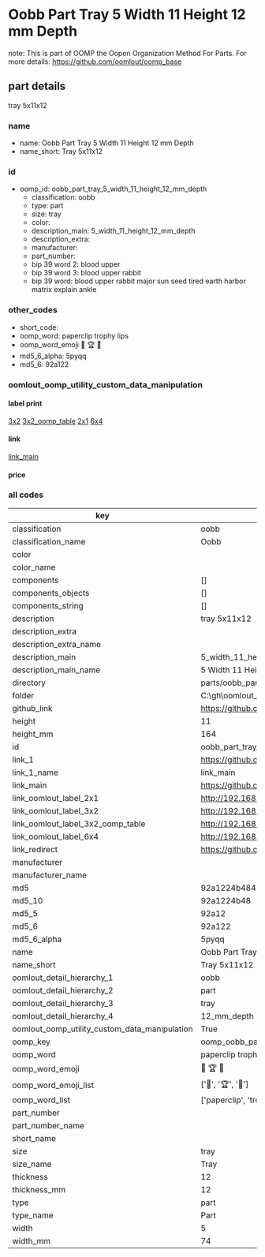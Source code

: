 # Oobb Part Tray 5 Width 11 Height 12 mm Depth  

note: This is part of OOMP the Oopen Organization Method For Parts. For more details: https://github.com/oomlout/oomp_base

##  part details
  



tray 5x11x12



### name
* name: Oobb Part Tray 5 Width 11 Height 12 mm Depth
* name_short: Tray 5x11x12 
### id
* oomp_id: oobb_part_tray_5_width_11_height_12_mm_depth
  * classification: oobb
  * type: part
  * size: tray
  * color: 
  * description_main: 5_width_11_height_12_mm_depth
  * description_extra: 
  * manufacturer: 
  * part_number: 
  * bip 39 word 2: blood upper
  * bip 39 word 3: blood upper rabbit
  * bip 39 word: blood upper rabbit major sun seed tired earth harbor matrix explain ankle

### other_codes
* short_code: 
* oomp_word: paperclip trophy lips
* oomp_word_emoji :paperclip: :trophy: :lips:
* md5_6_alpha: 5pyqq
* md5_6: 92a122






### oomlout_oomp_utility_custom_data_manipulation
#### label print
[3x2](http://192.168.1.245:1112/?label=oomp%205pyqq)
[3x2_oomp_table](http://192.168.1.108:1112/?label=oomp%205pyqq)
[2x1](http://192.168.1.242:1112/?label=oomp%205pyqq)
[6x4](http://192.168.1.55:1112/?label=oomp%205pyqq)    

#### link

[link_main](https://github.com/oomlout/oomlout_oobb_version_4_generated_parts/tree/main/navigation_oomp/oobb/part/tray/5_width_11_height_12_mm_depth/part)                              

#### price







### all codes 
| key | value |  
| --- | --- |  
| classification | oobb |  
| classification_name | Oobb |  
| color |  |  
| color_name |  |  
| components | [] |  
| components_objects | [] |  
| components_string | [] |  
| description | tray 5x11x12 |  
| description_extra |  |  
| description_extra_name |  |  
| description_main | 5_width_11_height_12_mm_depth |  
| description_main_name | 5 Width 11 Height 12 mm Depth |  
| directory | parts/oobb_part_tray_5_width_11_height_12_mm_depth |  
| folder | C:\gh\oomlout_oobb_version_4_generated_parts\parts\oobb_part_tray_5_width_11_height_12_mm_depth |  
| github_link | https://github.com/oomlout/oomlout_oomp_part_src/tree/main/parts/oobb_part_tray_5_width_11_height_12_mm_depth |  
| height | 11 |  
| height_mm | 164 |  
| id | oobb_part_tray_5_width_11_height_12_mm_depth |  
| link_1 | https://github.com/oomlout/oomlout_oobb_version_4_generated_parts/tree/main/navigation_oomp/oobb/part/tray/5_width_11_height_12_mm_depth/part |  
| link_1_name | link_main |  
| link_main | https://github.com/oomlout/oomlout_oobb_version_4_generated_parts/tree/main/navigation_oomp/oobb/part/tray/5_width_11_height_12_mm_depth/part |  
| link_oomlout_label_2x1 | http://192.168.1.242:1112/?label=oomp%205pyqq |  
| link_oomlout_label_3x2 | http://192.168.1.245:1112/?label=oomp%205pyqq |  
| link_oomlout_label_3x2_oomp_table | http://192.168.1.108:1112/?label=oomp%205pyqq |  
| link_oomlout_label_6x4 | http://192.168.1.55:1112/?label=oomp%205pyqq |  
| link_redirect | https://github.com/oomlout/oomlout_oobb_version_4_generated_parts/tree/main/parts/oobb_tray_05_11_12 |  
| manufacturer |  |  
| manufacturer_name |  |  
| md5 | 92a1224b48457c570beca867607bc0bf |  
| md5_10 | 92a1224b48 |  
| md5_5 | 92a12 |  
| md5_6 | 92a122 |  
| md5_6_alpha | 5pyqq |  
| name | Oobb Part Tray 5 Width 11 Height 12 mm Depth |  
| name_short | Tray 5x11x12  |  
| oomlout_detail_hierarchy_1 | oobb |  
| oomlout_detail_hierarchy_2 | part |  
| oomlout_detail_hierarchy_3 | tray |  
| oomlout_detail_hierarchy_4 | 12_mm_depth |  
| oomlout_oomp_utility_custom_data_manipulation | True |  
| oomp_key | oomp_oobb_part_tray_5_width_11_height_12_mm_depth |  
| oomp_word | paperclip trophy lips |  
| oomp_word_emoji | :paperclip: :trophy: :lips: |  
| oomp_word_emoji_list | [':paperclip:', ':trophy:', ':lips:'] |  
| oomp_word_list | ['paperclip', 'trophy', 'lips'] |  
| part_number |  |  
| part_number_name |  |  
| short_name |  |  
| size | tray |  
| size_name | Tray |  
| thickness | 12 |  
| thickness_mm | 12 |  
| type | part |  
| type_name | Part |  
| width | 5 |  
| width_mm | 74 |  
